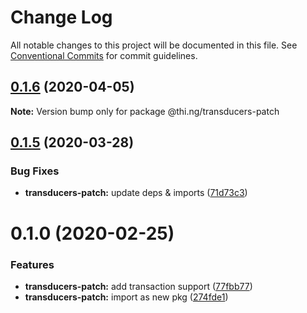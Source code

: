# Change Log

All notable changes to this project will be documented in this file.
See [Conventional Commits](https://conventionalcommits.org) for commit guidelines.

## [0.1.6](https://github.com/thi-ng/umbrella/compare/@thi.ng/transducers-patch@0.1.5...@thi.ng/transducers-patch@0.1.6) (2020-04-05)

**Note:** Version bump only for package @thi.ng/transducers-patch





## [0.1.5](https://github.com/thi-ng/umbrella/compare/@thi.ng/transducers-patch@0.1.4...@thi.ng/transducers-patch@0.1.5) (2020-03-28)


### Bug Fixes

* **transducers-patch:** update deps & imports ([71d73c3](https://github.com/thi-ng/umbrella/commit/71d73c3acc41d6cf2c5a4a91432bc85afa38980b))





# 0.1.0 (2020-02-25)


### Features

* **transducers-patch:** add transaction support ([77fbb77](https://github.com/thi-ng/umbrella/commit/77fbb774083c38e660644d7ee54b517e2521c3b5))
* **transducers-patch:** import as new pkg ([274fde1](https://github.com/thi-ng/umbrella/commit/274fde1721d478d70d90c720a819361fbc8af836))
